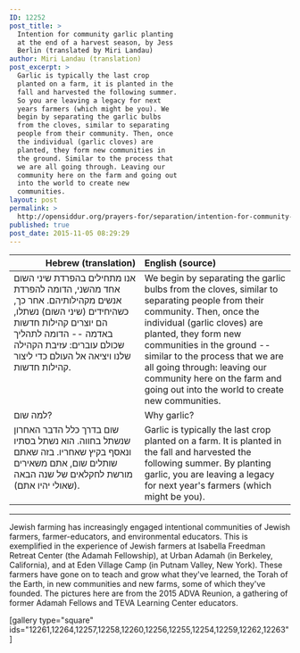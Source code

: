 ```yaml
---
ID: 12252
post_title: >
  Intention for community garlic planting
  at the end of a harvest season, by Jess
  Berlin (translated by Miri Landau)
author: Miri Landau (translation)
post_excerpt: >
  Garlic is typically the last crop
  planted on a farm, it is planted in the
  fall and harvested the following summer.
  So you are leaving a legacy for next
  years farmers (which might be you). We
  begin by separating the garlic bulbs
  from the cloves, similar to separating
  people from their community. Then, once
  the individual (garlic cloves) are
  planted, they form new communities in
  the ground. Similar to the process that
  we are all going through. Leaving our
  community here on the farm and going out
  into the world to create new
  communities.
layout: post
permalink: >
  http://opensiddur.org/prayers-for/separation/intention-for-community-garlic-planting-at-the-end-of-a-harvest-season/
published: true
post_date: 2015-11-05 08:29:29
---
```

<table style="margin-left: auto;margin-right: auto;" class="draggable">
<thead><tr><th id="x" style="text-align: right;">Hebrew (translation)</th><th style="text-align: left;">English (source)</th></tr></thead>
<tbody>
<tr>
<td style="vertical-align:top;" width="46%">
<div class="liturgy"><span lang="he">
אנו מתחילים בהפרדת שיני השום אחד מהשני, 
הדומה להפרדת אנשים מקהילותיהם. 
אחר כך, כשהיחידים (שיני השום) נשתלו, 
הם יוצרים קהילות חדשות באדמה -- 
הדומה לתהליך שכולם עוברים: 
עזיבת הקהילה שלנו 
ויציאה אל העולם כדי ליצור קהילות חדשות.
</span></div></td>

<td style="vertical-align:top;" width="53%"><div class="english">
We begin by separating the garlic bulbs from the cloves, 
similar to separating people from their community. 
Then, once the individual (garlic cloves) are planted, 
they form new communities in the ground -- 
similar to the process that we are all going through: 
leaving our community here on the farm 
and going out into the world to create new communities.
</div></td></tr>


<tr><td style="vertical-align:top;" width="46%">
<div class="liturgy"><span lang="he">
למה שום?
</span></div></td>

<td style="vertical-align:top;"><div class="english">
Why garlic?
</div></td></tr>


<tr><td style="vertical-align:top;" width="46%">
<div class="liturgy"><span lang="he">
שום בדרך כלל הדבר האחרון שנשתל בחווה. 
הוא נשתל בסתיו 
ונאסף בקיץ שאחריו. 
בזה שאתם שותלים שום, 
אתם משאירים מורשת לחקלאים של שנה הבאה 
(שאולי יהיו אתם).
</span></div></td>

<td style="vertical-align:top;"><div class="english">
Garlic is typically the last crop planted on a farm. 
It is planted in the fall 
and harvested the following summer. 
By planting garlic, 
you are leaving a legacy for next year's farmers 
(which might be you).
</div></td></tr>
</tbody></table>

<hr />

Jewish farming has increasingly engaged intentional communities of Jewish farmers, farmer-educators, and environmental educators. This is exemplified in the experience of Jewish farmers at Isabella Freedman Retreat Center (the Adamah Fellowship), at Urban Adamah (in Berkeley, California), and at Eden Village Camp (in Putnam Valley, New York). These farmers have gone on to teach and grow what they've learned, the Torah of the Earth, in new communities and new farms, some of which they've founded. The pictures here are from the 2015 ADVA Reunion, a gathering of former Adamah Fellows and TEVA Learning Center educators.

[gallery type="square" ids="12261,12264,12257,12258,12260,12256,12255,12254,12259,12262,12263"]